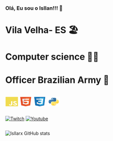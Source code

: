 ### Olá, Eu sou o Isllan!!! 👋
# Vila Velha- ES 🏖️
# Computer science 👨‍💻
# Officer Brazilian Army 🔰

<div style="display: inline_block"><br>
  <img align="center" alt="Rafa-Js" height="30" width="40" src="https://raw.githubusercontent.com/devicons/devicon/master/icons/javascript/javascript-plain.svg">
  <img align="center" alt="Rafa-HTML" height="30" width="40" src="https://raw.githubusercontent.com/devicons/devicon/master/icons/html5/html5-original.svg">
  <img align="center" alt="Rafa-CSS" height="30" width="40" src="https://raw.githubusercontent.com/devicons/devicon/master/icons/css3/css3-original.svg">
  <img align="center" alt="Rafa-Python" height="30" width="40" src="https://raw.githubusercontent.com/devicons/devicon/master/icons/python/python-original.svg">
</div>

##

[![Twitch](https://img.shields.io/badge/Twitch-9146FF?style=for-the-badge&logo=twitch&logoColor=white)](https://www.twitch.tv/crazyonegg)
[![Youtube](https://img.shields.io/badge/YouTube-FF0000?style=for-the-badge&logo=youtube&logoColor=white)](https://www.youtube.com/channel/UCyazkMAboHmiK7MO2a-fKLw/videos)

##

![Isllarx GitHub stats](https://github-readme-stats.vercel.app/api?username=Isllanrx&show_icons=true&theme=dracula)

